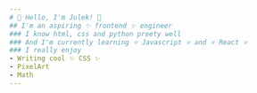 ```yaml
---
# 💫 Hello, I'm Julek! 💫
## I'm an aspiring ✨ frontend ✨ engineer
### I know html, css and python preety well
### And I'm currently learning ⭐ Javascript ⭐ and ⭐ React ⭐
### I really enjoy
- Writing cool ✨ CSS ✨
- PixelArt
- Math
---
```



<!---
Julian0rlowski/Julian0rlowski is a ✨ special ✨ repository because its `README.md` (this file) appears on your GitHub profile.
You can click the Preview link to take a look at your changes. ok
--->
